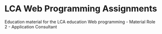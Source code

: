 # LCA Web Programming Assignments
Education material for the LCA education Web programming - Material Role 2 - Application Consultant

